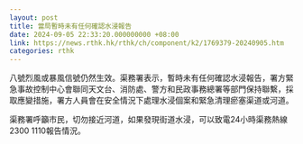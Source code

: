 ```yaml
---
layout: post
title: 當局暫時未有任何確認水浸報告
date: 2024-09-05 22:33:20.000000000 +08:00
link: https://news.rthk.hk/rthk/ch/component/k2/1769379-20240905.htm
categories: rthk
---
```


八號烈風或暴風信號仍然生效。渠務署表示，暫時未有任何確認水浸報告，署方緊急事故控制中心會聯同天文台、消防處、警方和民政事務總署等部門保持聯繫，採取應變措施，署方人員會在安全情況下處理水浸個案和緊急清理瘀塞渠道或河道。

渠務署呼籲市民，切勿接近河道，如果發現街道水浸，可以致電24小時渠務熱線2300 1110報告情況。
